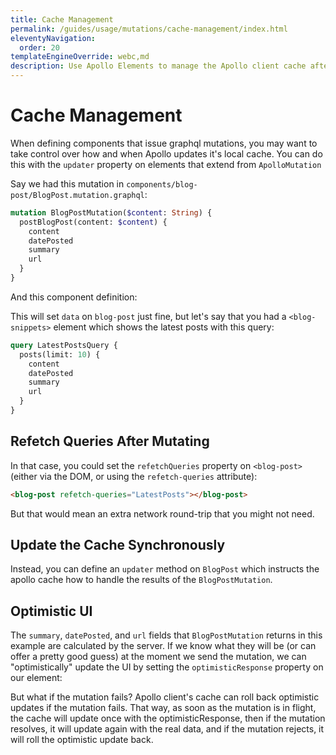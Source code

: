 ```yaml
---
title: Cache Management
permalink: /guides/usage/mutations/cache-management/index.html
eleventyNavigation:
  order: 20
templateEngineOverride: webc,md
description: Use Apollo Elements to manage the Apollo client cache after GraphQL mutations
---
```


# Cache Management

When defining components that issue graphql mutations, you may want to take 
control over how and when Apollo updates it's local cache. You can do this with 
the `updater` property on elements that extend from `ApolloMutation`

Say we had this mutation in `components/blog-post/BlogPost.mutation.graphql`:

<code-copy>

  ```graphql
  mutation BlogPostMutation($content: String) {
    postBlogPost(content: $content) {
      content
      datePosted
      summary
      url
    }
  }
  ```

</code-copy>

And this component definition:

<code-tabs collection="libraries" default-tab="lit">
  <code-tab tab-id="html" src="snippets/blogPost/html.html"></code-tab>
  <code-tab tab-id="mixins" src="snippets/blogPost/mixins.ts"></code-tab>
  <code-tab tab-id="lit" src="snippets/blogPost/lit.ts"></code-tab>
  <code-tab tab-id="fast" src="snippets/blogPost/fast.ts"></code-tab>
  <code-tab tab-id="haunted" src="snippets/blogPost/haunted.js"></code-tab>
  <code-tab tab-id="atomico" src="snippets/blogPost/atomico.jsx"></code-tab>
  <code-tab tab-id="hybrids" src="snippets/blogPost/hybrids.js"></code-tab>
</code-tabs>

This will set `data` on `blog-post` just fine, but let's say that you had a 
`<blog-snippets>` element which shows the latest posts with this query:

<code-copy>

  ```graphql
  query LatestPostsQuery {
    posts(limit: 10) {
      content
      datePosted
      summary
      url
    }
  }
  ```

</code-copy>

## Refetch Queries After Mutating
In that case, you could set the `refetchQueries` property on `<blog-post>` 
(either via the DOM, or using the `refetch-queries` attribute):

<code-copy>

  ```html
  <blog-post refetch-queries="LatestPosts"></blog-post>
  ```

</code-copy>

But that would mean an extra network round-trip that you might not need.

## Update the Cache Synchronously
Instead, you can define an `updater` method on `BlogPost` which instructs the 
apollo cache how to handle the results of the `BlogPostMutation`.

<code-tabs collection="libraries" default-tab="lit">
  <code-tab tab-id="html" src="snippets/updater/html.html"></code-tab>
  <code-tab tab-id="mixins" src="snippets/updater/mixins.ts"></code-tab>
  <code-tab tab-id="lit" src="snippets/updater/lit.ts"></code-tab>
  <code-tab tab-id="fast" src="snippets/updater/fast.ts"></code-tab>
  <code-tab tab-id="haunted" src="snippets/updater/haunted.js"></code-tab>
  <code-tab tab-id="atomico" src="snippets/updater/atomico.jsx"></code-tab>
  <code-tab tab-id="hybrids" src="snippets/updater/hybrids.js"></code-tab>
</code-tabs>

## Optimistic UI

The `summary`, `datePosted`, and `url` fields that `BlogPostMutation` returns in 
this example are calculated by the server. If we know what they will be (or can 
offer a pretty good guess) at the moment we send the mutation, we can 
"optimistically" update the UI by setting the `optimisticResponse` property on 
our element:

<code-tabs collection="libraries" default-tab="lit">
  <code-tab tab-id="html" src="snippets/optimistic/html.html"></code-tab>
  <code-tab tab-id="mixins" src="snippets/optimistic/mixins.ts"></code-tab>
  <code-tab tab-id="lit" src="snippets/optimistic/lit.ts"></code-tab>
  <code-tab tab-id="fast" src="snippets/optimistic/fast.ts"></code-tab>
  <code-tab tab-id="haunted" src="snippets/optimistic/haunted.js"></code-tab>
  <code-tab tab-id="atomico" src="snippets/optimistic/atomico.jsx"></code-tab>
  <code-tab tab-id="hybrids" src="snippets/optimistic/hybrids.js"></code-tab>
</code-tabs>

But what if the mutation fails? Apollo client's cache can roll back optimistic 
updates if the mutation fails. That way, as soon as the mutation is in flight, 
the cache will update once with the optimisticResponse, then if the mutation 
resolves, it will update again with the real data, and if the mutation rejects, 
it will roll the optimistic update back.
